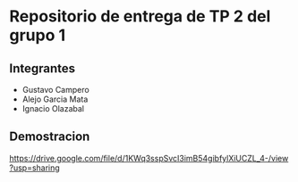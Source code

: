 # Repositorio de entrega de TP 2 del grupo 1

## Integrantes
- Gustavo Campero
- Alejo Garcia Mata
- Ignacio Olazabal

## Demostracion
https://drive.google.com/file/d/1KWq3sspSvcI3imB54gibfylXiUCZL_4-/view?usp=sharing